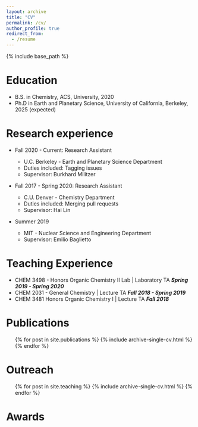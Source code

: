 ```yaml
---
layout: archive
title: "CV"
permalink: /cv/
author_profile: true
redirect_from:
  - /resume
---
```


{% include base_path %}

Education
======
* B.S. in Chemistry, ACS, University, 2020
* Ph.D in Earth and Planetary Science, University of California, Berkeley, 2025 (expected)

Research experience
======
* Fall 2020 - Current: Research Assistant
  * U.C. Berkeley - Earth and Planetary Science Department
  * Duties included: Tagging issues
  * Supervisor: Burkhard Militzer

* Fall 2017 - Spring 2020: Research Assistant
  * C.U. Denver - Chemistry Department
  * Duties included: Merging pull requests
  * Supervisor: Hai Lin
  
* Summer 2019
  * MIT - Nuclear Science and Engineering Department
  * Supervisor: Emilio Baglietto

Teaching Experience
======
* CHEM 3498 - Honors Organic Chemistry II Lab | Laboratory TA ***Spring 2019 - Spring 2020***
* CHEM 2031 - General Chemistry | Lecture TA ***Fall 2018 - Spring 2019***
* CHEM 3481 Honors Organic Chemistry I | Lecture TA ***Fall 2018***

Publications
======
  <ul>{% for post in site.publications %}
    {% include archive-single-cv.html %}
  {% endfor %}</ul>
  
Outreach
======
  <ul>{% for post in site.teaching %}
    {% include archive-single-cv.html %}
  {% endfor %}</ul>

Awards
======

